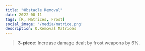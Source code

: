 ```yaml
---
title: "Obstacle Removal"
date: 2022-08-11
tags: [R, Matrices, Frost]
social_image: '/media/matrice.png'
description: O.Removal Matrices
---
```


> **3-piece:** Increase damage dealt by frost weapons by 6%.
